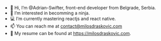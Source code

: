 - 👋 Hi, I’m @Adrian-Swifter, front-end developer from Belgrade, Serbia.
- 🎯 I’m interested in becomming a ninja.
- 💻 I’m currently mastering reactjs and react native.
- 📫 You can reach me at contact@milosdraskovic.com
- 📄 My resume can be found at https://milosdraskovic.com.


